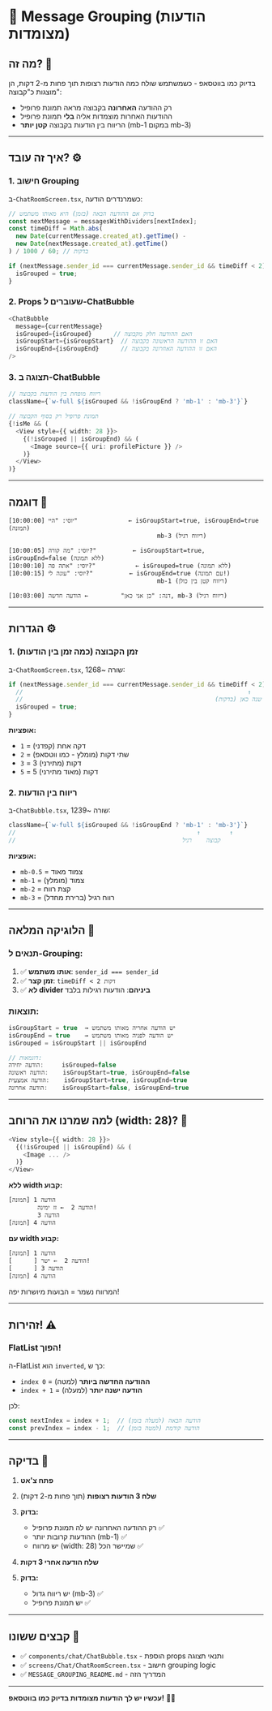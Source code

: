 # 💬 Message Grouping (הודעות מצומדות)

## מה זה? 🤔

בדיוק כמו בווטסאפ - כשמשתמש שולח כמה הודעות רצופות תוך פחות מ-2 דקות, הן מוצגות כ"קבוצה":
- רק ההודעה **האחרונה** בקבוצה מראה תמונת פרופיל
- ההודעות האחרות מוצמדות אליה **בלי** תמונת פרופיל
- הריווח בין הודעות בקבוצה **קטן יותר** (mb-1 במקום mb-3)

---

## איך זה עובד? ⚙️

### 1. חישוב Grouping

ב-`ChatRoomScreen.tsx`, כשמרנדרים הודעה:

```typescript
// בדוק אם ההודעה הבאה (בזמן) היא מאותו משתמש
const nextMessage = messagesWithDividers[nextIndex];
const timeDiff = Math.abs(
  new Date(currentMessage.created_at).getTime() - 
  new Date(nextMessage.created_at).getTime()
) / 1000 / 60; // בדקות

if (nextMessage.sender_id === currentMessage.sender_id && timeDiff < 2) {
  isGrouped = true;
}
```

### 2. Props שעוברים ל-ChatBubble

```typescript
<ChatBubble
  message={currentMessage}
  isGrouped={isGrouped}      // האם ההודעה חלק מקבוצה
  isGroupStart={isGroupStart}  // האם זו ההודעה הראשונה בקבוצה
  isGroupEnd={isGroupEnd}      // האם זו ההודעה האחרונה בקבוצה
/>
```

### 3. תצוגה ב-ChatBubble

```typescript
// ריווח מופחת בין הודעות בקבוצה
className={`w-full ${isGrouped && !isGroupEnd ? 'mb-1' : 'mb-3'}`}

// תמונת פרופיל רק בסוף הקבוצה
{!isMe && (
  <View style={{ width: 28 }}> 
    {(!isGrouped || isGroupEnd) && (
      <Image source={{ uri: profilePicture }} />
    )}
  </View>
)}
```

---

## דוגמה 📝

```
[10:00:00] יוסי: "היי"              ← isGroupStart=true, isGroupEnd=true (תמונה)
                                         mb-3 (ריווח רגיל)

[10:00:05] יוסי: "מה קורה?"          ← isGroupStart=true, isGroupEnd=false (ללא תמונה)
[10:00:10] יוסי: "אתה פה?"           ← isGrouped=true (ללא תמונה)
[10:00:15] יוסי: "עונה לי?"          ← isGroupEnd=true (עם תמונה!)
                                         mb-1 (ריווח קטן בין כולן)

[10:03:00] דנה: "כן אני כאן"         ← הודעה חדשה, mb-3 (ריווח רגיל)
```

---

## הגדרות ⚙️

### 1. זמן הקבוצה (כמה זמן בין הודעות)

ב-`ChatRoomScreen.tsx`, שורה ~1268:

```typescript
if (nextMessage.sender_id === currentMessage.sender_id && timeDiff < 2) {
  //                                                              ↑
  //                                                     שנה כאן (בדקות)
  isGrouped = true;
}
```

**אופציות:**
- `1` = דקה אחת (קפדני)
- `2` = שתי דקות (מומלץ - כמו ווטסאפ)
- `3` = 3 דקות (מתירני)
- `5` = 5 דקות (מאוד מתירני)

### 2. ריווח בין הודעות

ב-`ChatBubble.tsx`, שורה ~1239:

```typescript
className={`w-full ${isGrouped && !isGroupEnd ? 'mb-1' : 'mb-3'}`}
//                                                  ↑        ↑
//                                              קבוצה    רגיל
```

**אופציות:**
- `mb-0.5` = צמוד מאוד
- `mb-1` = צמוד (מומלץ)
- `mb-2` = קצת רווח
- `mb-3` = רווח רגיל (ברירת מחדל)

---

## הלוגיקה המלאה 🧠

### תנאים ל-Grouping:

1. ✅ **אותו משתמש**: `sender_id === sender_id`
2. ✅ **זמן קצר**: `timeDiff < 2 דקות`
3. ✅ **לא divider ביניהם**: הודעות רגילות בלבד

### תוצאות:

```typescript
isGroupStart = true  → יש הודעה אחריה מאותו משתמש
isGroupEnd = true    → יש הודעה לפניה מאותו משתמש
isGrouped = isGroupStart || isGroupEnd

// דוגמאות:
הודעה יחידה:     isGrouped=false
הודעה ראשונה:    isGroupStart=true, isGroupEnd=false
הודעה אמצעית:    isGroupStart=true, isGroupEnd=true
הודעה אחרונה:    isGroupStart=false, isGroupEnd=true
```

---

## למה שמרנו את הרוחב (width: 28)? 🤔

```typescript
<View style={{ width: 28 }}> 
  {(!isGrouped || isGroupEnd) && (
    <Image ... />
  )}
</View>
```

**ללא width קבוע:**
```
[תמונה] הודעה 1
        הודעה 2  ← זז ימינה!
        הודעה 3
[תמונה] הודעה 4
```

**עם width קבוע:**
```
[תמונה] הודעה 1
[      ] הודעה 2  ← ישר!
[      ] הודעה 3
[תמונה] הודעה 4
```

המרווח נשמר = הבועות מיושרות יפה!

---

## זהירות! ⚠️

### FlatList הפוך!

ה-FlatList הוא `inverted`, כך ש:
- `index 0` = **ההודעה החדשה ביותר** (למטה)
- `index + 1` = **הודעה ישנה יותר** (למעלה)

לכן:
```typescript
const nextIndex = index + 1;  // הודעה הבאה (למעלה בזמן)
const prevIndex = index - 1;  // הודעה קודמת (למטה בזמן)
```

---

## בדיקה 🧪

1. **פתח צ'אט**
2. **שלח 3 הודעות רצופות** (תוך פחות מ-2 דקות)
3. **בדוק:**
   - רק ההודעה האחרונה יש לה תמונת פרופיל ✅
   - ההודעות קרובות יותר (mb-1) ✅
   - יש מרווח (width: 28) שמיישר הכל ✅

4. **שלח הודעה אחרי 3 דקות**
5. **בדוק:**
   - יש ריווח גדול (mb-3) ✅
   - יש תמונת פרופיל ✅

---

## קבצים ששונו 📁

- ✅ `components/chat/ChatBubble.tsx` - הוספת props ותנאי תצוגה
- ✅ `screens/Chat/ChatRoomScreen.tsx` - חישוב grouping logic
- ✅ `MESSAGE_GROUPING_README.md` - המדריך הזה

---

**עכשיו יש לך הודעות מצומדות בדיוק כמו בווטסאפ!** 💬✨
